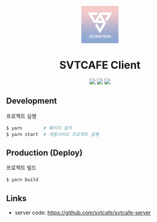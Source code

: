 <div align="center">
  <img src="src/assets/logo.webp" width="100" />
  <h1>SVTCAFE Client</h1>

[![](https://img.shields.io/badge/node-%3E%3D%2016.13.0-brightgreen)](https://nodejs.org/ko/blog/release/v18.2.0/) [![](https://img.shields.io/badge/npm-v8.1.2-blue)](https://www.npmjs.com/package/npm/v/8.1.2) [![](https://img.shields.io/badge/types-TypeScript-blue)](https://gitlab.mailplug.co.kr/dev2-frontend/ms-desktop)

</div>

## Development

프로젝트 실행

```bash
$ yarn        # 패키지 설치
$ yarn start  # 개벌서버로 프로젝트 실행
```

## Production (Deploy)

프로젝트 빌드

```bash
$ yarn build
```

## Links

- server code: https://github.com/svtcafe/svtcafe-server
